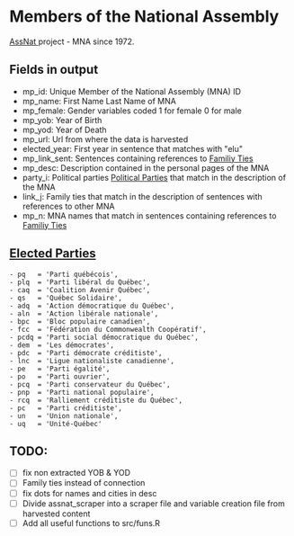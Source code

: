 # Members of the National Assembly
[AssNat ](http://www.assnat.qc.ca) project - MNA since 1972.

## Fields in output

- mp_id:        Unique Member of the National Assembly (MNA) ID
- mp_name:      First Name Last Name of MNA
- mp_female:    Gender variables coded 1 for female 0 for male
- mp_yob:       Year of Birth
- mp_yod:       Year of Death
- mp_url:       Url from where the data is harvested
- elected_year: First year in sentence that matches with "elu"
- mp_link_sent: Sentences containing references to [Familiy Ties](https://github.com/mickaeltemporao/assnat_network/blob/master/src/links.R)
- mp_desc:      Description contained in the personal pages of the MNA
- party_i:      Political parties [Political Parties](https://github.com/mickaeltemporao/assnat_network/blob/master/src/party.R) that match in the description of the MNA
- link_j:       Family ties that match in the description of sentences with references to other MNA
- mp_n:         MNA names that match in sentences containing references to [Familiy Ties](https://github.com/mickaeltemporao/assnat_network/blob/master/src/links.R)

## [Elected Parties](https://fr.wikipedia.org/wiki/Parti_politique_du_Qu%C3%A9bec)

    - pq   = 'Parti québécois',
    - plq  = 'Parti libéral du Québec',
    - caq  = 'Coalition Avenir Québec',
    - qs   = 'Québec Solidaire',
    - adq  = 'Action démocratique du Québec',
    - aln  = 'Action libérale nationale',
    - bpc  = 'Bloc populaire canadien',
    - fcc  = 'Fédération du Commonwealth Coopératif',
    - pcdq = 'Parti social démocratique du Québec',
    - dem  = 'Les démocrates',
    - pdc  = 'Parti démocrate créditiste',
    - lnc  = 'Ligue nationaliste canadienne',
    - pe   = 'Parti égalité',
    - po   = 'Parti ouvrier',
    - pcq  = 'Parti conservateur du Québec',
    - pnp  = 'Parti national populaire',
    - rcq  = 'Ralliement créditiste du Québec',
    - pc   = 'Parti créditiste',
    - un   = 'Union nationale',
    - uq   = 'Unité-Québec'
## TODO:
- [ ] fix non extracted YOB & YOD
- [ ] Family ties instead of connection
- [ ] fix dots for names and cities in desc
- [ ] Divide assnat_scraper into a scraper file and variable creation file from harvested content
- [ ] Add all useful functions to src/funs.R
